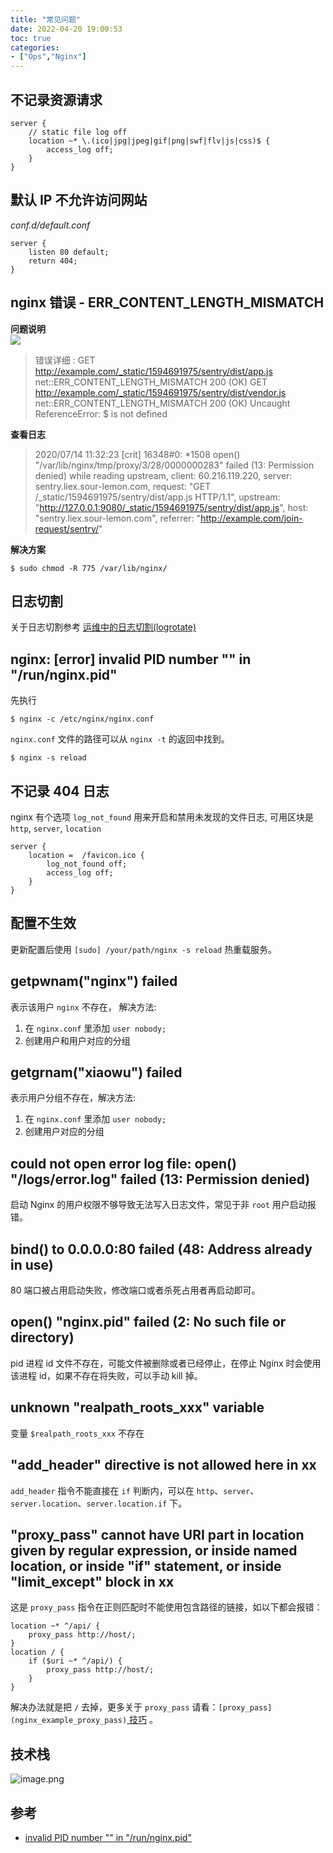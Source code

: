 ```yaml
---
title: "常见问题"
date: 2022-04-20 19:00:53
toc: true
categories:
- ["Ops","Nginx"]
---
```


## 不记录资源请求

```nginx
server {
    // static file log off
    location ~* \.(ico|jpg|jpeg|gif|png|swf|flv|js|css)$ {
        access_log off;
    }
}
```

## 默认 IP 不允许访问网站
_conf.d/default.conf_
```nginx
server {
    listen 80 default;
    return 404;
}
```

## nginx 错误 - ERR_CONTENT_LENGTH_MISMATCH
**问题说明**<br />![](https://file.wulicode.com/note/2021/11-03/19-42-36767.png#id=KNiez&originHeight=133&originWidth=903&originalType=binary&ratio=1&rotation=0&showTitle=false&status=done&style=none&title=)
> 错误详细 :
> GET http://example.com/_static/1594691975/sentry/dist/app.js net::ERR_CONTENT_LENGTH_MISMATCH 200 (OK)
> GET http://example.com/_static/1594691975/sentry/dist/vendor.js net::ERR_CONTENT_LENGTH_MISMATCH 200 (OK)
> Uncaught ReferenceError: $ is not defined

**查看日志**
> 2020/07/14 11:32:23 [crit] 16348#0: *1508 open() "/var/lib/nginx/tmp/proxy/3/28/0000000283" failed (13: Permission denied) while reading upstream, client: 60.216.119.220, server: sentry.liex.sour-lemon.com, request: "GET /_static/1594691975/sentry/dist/app.js HTTP/1.1", upstream: "http://127.0.0.1:9080/_static/1594691975/sentry/dist/app.js", host: "sentry.liex.sour-lemon.com", referrer: "http://example.com/join-request/sentry/"

**解决方案**
```
$ sudo chmod -R 775 /var/lib/nginx/
```

## 日志切割
关于日志切割参考 [运维中的日志切割(logrotate)](os_linux_logrotate)

## nginx: [error] invalid PID number "" in "/run/nginx.pid"
先执行
```
$ nginx -c /etc/nginx/nginx.conf
```
`nginx.conf` 文件的路径可以从 `nginx -t` 的返回中找到。
```
$ nginx -s reload
```

## 不记录 404 日志
nginx 有个选项 `log_not_found` 用来开启和禁用未发现的文件日志, 可用区块是 `http`, `server`, `location`
```nginx
server {
    location =  /favicon.ico {
        log_not_found off;
        access_log off;
    }
}
```

## 配置不生效
更新配置后使用 `[sudo] /your/path/nginx -s reload` 热重载服务。

## getpwnam("nginx") failed
表示该用户 `nginx` 不存在， 解决方法:

1. 在 `nginx.conf` 里添加 `user nobody;`
2. 创建用户和用户对应的分组

## getgrnam("xiaowu") failed
表示用户分组不存在，解决方法:

1. 在 `nginx.conf` 里添加 `user nobody;`
2. 创建用户对应的分组

## could not open error log file: open() "/logs/error.log" failed (13: Permission denied)
启动 Nginx 的用户权限不够导致无法写入日志文件，常见于非 `root` 用户启动报错。

## bind() to 0.0.0.0:80 failed (48: Address already in use)
80 端口被占用启动失败，修改端口或者杀死占用者再启动即可。

## open() "nginx.pid" failed (2: No such file or directory)
pid 进程 id 文件不存在，可能文件被删除或者已经停止，在停止 Nginx 时会使用该进程 id，如果不存在将失败，可以手动 kill 掉。

## unknown "realpath_roots_xxx" variable
变量 `$realpath_roots_xxx` 不存在

## "add_header" directive is not allowed here in xx
`add_header` 指令不能直接在 `if` 判断内，可以在 `http`、`server`、`server.location`、`server.location.if` 下。

## "proxy_pass" cannot have URI part in location given by regular expression, or inside named location, or inside "if" statement, or inside "limit_except" block in xx
这是 `proxy_pass` 指令在正则匹配时不能使用包含路径的链接，如以下都会报错：
```nginx
location ~* ^/api/ {
    proxy_pass http://host/;
}
location / {
    if ($uri ~* ^/api/) {
        proxy_pass http://host/;
    }
}
```
解决办法就是把 `/` 去掉，更多关于 `proxy_pass` 请看：`[proxy_pass](nginx_example_proxy_pass)`[ 技巧](nginx_example_proxy_pass) 。

## 技术栈
![image.png](https://file.wulicode.com/yuque/202208/04/14/4851hXRmvIGO.png?x-oss-process=image/resize,h_1797)

## 参考

- [invalid PID number "" in "/run/nginx.pid"](https://blog.csdn.net/achang21/article/details/80039561)

